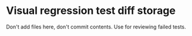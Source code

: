 # Visual regression test diff storage
Don't add files here, don't commit contents. Use for reviewing failed tests.
